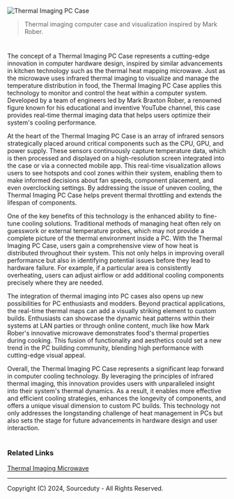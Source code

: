 ![Thermal Imaging PC Case](https://github.com/sourceduty/Thermal_Imaging_PC_Case/assets/123030236/1ccc0e36-90b3-4dbe-864e-8bb44f0bfe66)

> Thermal imaging computer case and visualization inspired by Mark Rober.
#

The concept of a Thermal Imaging PC Case represents a cutting-edge innovation in computer hardware design, inspired by similar advancements in kitchen technology such as the thermal heat mapping microwave. Just as the microwave uses infrared thermal imaging to visualize and manage the temperature distribution in food, the Thermal Imaging PC Case applies this technology to monitor and control the heat within a computer system. Developed by a team of engineers led by Mark Braxton Rober, a renowned figure known for his educational and inventive YouTube channel, this case provides real-time thermal imaging data that helps users optimize their system's cooling performance.

At the heart of the Thermal Imaging PC Case is an array of infrared sensors strategically placed around critical components such as the CPU, GPU, and power supply. These sensors continuously capture temperature data, which is then processed and displayed on a high-resolution screen integrated into the case or via a connected mobile app. This real-time visualization allows users to see hotspots and cool zones within their system, enabling them to make informed decisions about fan speeds, component placement, and even overclocking settings. By addressing the issue of uneven cooling, the Thermal Imaging PC Case helps prevent thermal throttling and extends the lifespan of components.

One of the key benefits of this technology is the enhanced ability to fine-tune cooling solutions. Traditional methods of managing heat often rely on guesswork or external temperature probes, which may not provide a complete picture of the thermal environment inside a PC. With the Thermal Imaging PC Case, users gain a comprehensive view of how heat is distributed throughout their system. This not only helps in improving overall performance but also in identifying potential issues before they lead to hardware failure. For example, if a particular area is consistently overheating, users can adjust airflow or add additional cooling components precisely where they are needed.

The integration of thermal imaging into PC cases also opens up new possibilities for PC enthusiasts and modders. Beyond practical applications, the real-time thermal maps can add a visually striking element to custom builds. Enthusiasts can showcase the dynamic heat patterns within their systems at LAN parties or through online content, much like how Mark Rober's innovative microwave demonstrates food's thermal properties during cooking. This fusion of functionality and aesthetics could set a new trend in the PC building community, blending high performance with cutting-edge visual appeal.

Overall, the Thermal Imaging PC Case represents a significant leap forward in computer cooling technology. By leveraging the principles of infrared thermal imaging, this innovation provides users with unparalleled insight into their system's thermal dynamics. As a result, it enables more effective and efficient cooling strategies, enhances the longevity of components, and offers a unique visual dimension to custom PC builds. This technology not only addresses the longstanding challenge of heat management in PCs but also sets the stage for future advancements in hardware design and user interaction.

#
### Related Links

[Thermal Imaging Microwave](https://github.com/sourceduty/Thermal_Imaging_Microwave)

***
Copyright (C) 2024, Sourceduty - All Rights Reserved.

